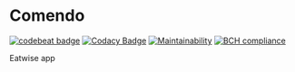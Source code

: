 # Comendo 
[![codebeat badge](https://codebeat.co/badges/835746fa-4787-462e-a86f-305fd56c8345)](https://codebeat.co/projects/github-com-fssilva-comendo-master)
[![Codacy Badge](https://api.codacy.com/project/badge/Grade/244d878d6d2147bfb09301d35cfb857a)](https://www.codacy.com/app/felipe.sousa.f.s.s/Comendo?utm_source=github.com&amp;utm_medium=referral&amp;utm_content=fssilva/Comendo&amp;utm_campaign=Badge_Grade)
[![Maintainability](https://api.codeclimate.com/v1/badges/7180aa34539b9b6f7be7/maintainability)](https://codeclimate.com/github/fssilva/Comendo/maintainability)
[![BCH compliance](https://bettercodehub.com/edge/badge/fssilva/Comendo?branch=master)](https://bettercodehub.com/)

Eatwise app
